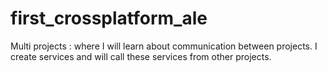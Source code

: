 # first_crossplatform_ale
Multi projects : where I will learn about communication between projects. I create services and will call these services from other projects.
